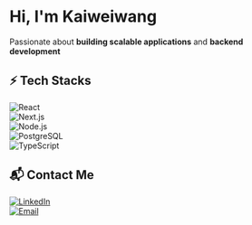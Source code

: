 # Hi, I'm Kaiweiwang  
Passionate about **building scalable applications** and **backend development**  

## ⚡ Tech Stacks  
![React](https://img.shields.io/badge/React-61DAFB?style=for-the-badge&logo=react&logoColor=white)  
![Next.js](https://img.shields.io/badge/Next.js-000000?style=for-the-badge&logo=next.js&logoColor=white)  
![Node.js](https://img.shields.io/badge/Node.js-43853D?style=for-the-badge&logo=node.js&logoColor=white)  
![PostgreSQL](https://img.shields.io/badge/PostgreSQL-316192?style=for-the-badge&logo=postgresql&logoColor=white)  
![TypeScript](https://img.shields.io/badge/TypeScript-007ACC?style=for-the-badge&logo=typescript&logoColor=white)  

## 📬 Contact Me  
[![LinkedIn](https://img.shields.io/badge/LinkedIn-0A66C2?style=for-the-badge&logo=linkedin&logoColor=white)](https://www.linkedin.com/in/kaiiiwang/)  
[![Email](https://img.shields.io/badge/Gmail-D14836?style=for-the-badge&logo=gmail&logoColor=white)](mailto:kaiweiwang74@gmail.com)

  
